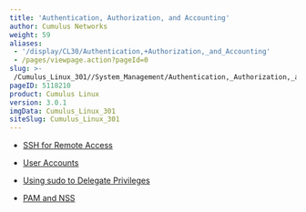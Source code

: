 ```yaml
---
title: 'Authentication, Authorization, and Accounting'
author: Cumulus Networks
weight: 59
aliases:
 - '/display/CL30/Authentication,+Authorization,_and_Accounting'
 - /pages/viewpage.action?pageId=0
slug: >-
 /Cumulus_Linux_301//System_Management/Authentication,_Authorization,_and_Accounting
pageID: 5118210
product: Cumulus Linux
version: 3.0.1
imgData: Cumulus_Linux_301
siteSlug: Cumulus_Linux_301
---
```

  - [SSH for Remote Access](/SSH_for_Remote_Access.html)

  - [User Accounts](/User_Accounts.html)

  - [Using sudo to Delegate
    Privileges](/Using_sudo_to_Delegate_Privileges.html)

  - [PAM and NSS](/LDAP_Authentication_and_Authorization.html)
